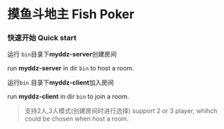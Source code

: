# 摸鱼斗地主 Fish Poker

### 快速开始 Quick start
运行 <code>bin</code>目录下**myddz-server**创建房间

run **myddz-server** in dir <code>bin</code> to host a room.

运行<code>bin</code> 目录下**myddz-client**加入房间

run **myddz-client** in dir <code>bin</code> to join a room.

> 支持2人,3人模式(创建房间时进行选择)
> support 2 or 3 player, whihch could be chosen when host a room.


